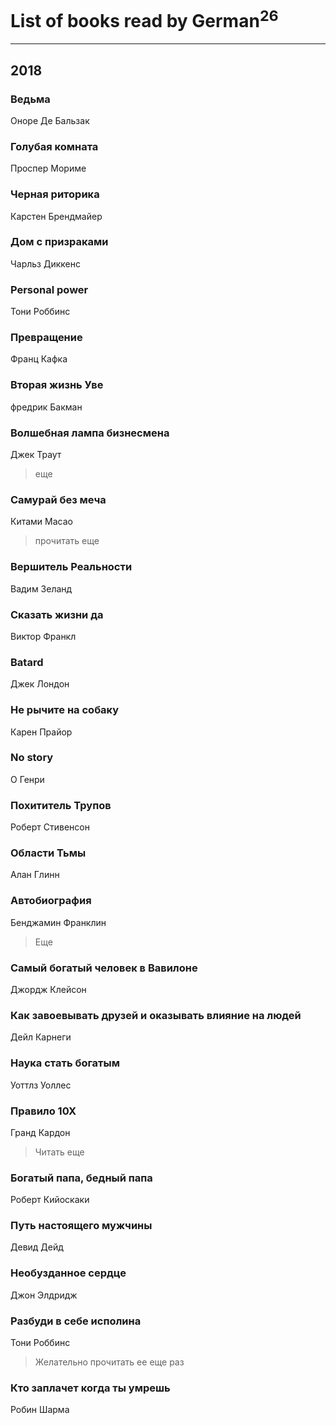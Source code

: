 # List of books read by German<sup>26</sup>
---

## 2018

### Ведьма
Оноре Де Бальзак


### Голубая комната
Проспер Мориме


### Черная риторика
Карстен Брендмайер


### Дом с призраками
Чарльз Диккенс


### Personal power
Тони Роббинс


### Превращение
Франц Кафка


### Вторая жизнь Уве
фредрик Бакман


### Волшебная лампа бизнесмена
Джек Траут
> еще


### Самурай без меча
Китами Масао
> прочитать еще


### Вершитель Реальности
Вадим Зеланд


### Сказать жизни да
Виктор Франкл


### Batard
Джек Лондон


### Не рычите на собаку
Карен Прайор


### No story
О Генри


### Похититель Трупов
Роберт Стивенсон


### Области Тьмы
Алан Глинн


### Автобиография
Бенджамин Франклин
> Еще


### Самый богатый человек в Вавилоне
Джордж Клейсон


### Как завоевывать друзей и оказывать влияние на людей
Дейл Карнеги


### Наука стать богатым
Уоттлз Уоллес


### Правило 10Х
Гранд Кардон
> Читать еще


### Богатый папа, бедный папа
Роберт Кийоскаки


### Путь настоящего мужчины
Девид Дейд


### Необузданное сердце
Джон Элдридж


### Разбуди в себе исполина
Тони Роббинс
> Желательно прочитать ее еще раз


### Кто заплачет когда ты умрешь
Робин Шарма



